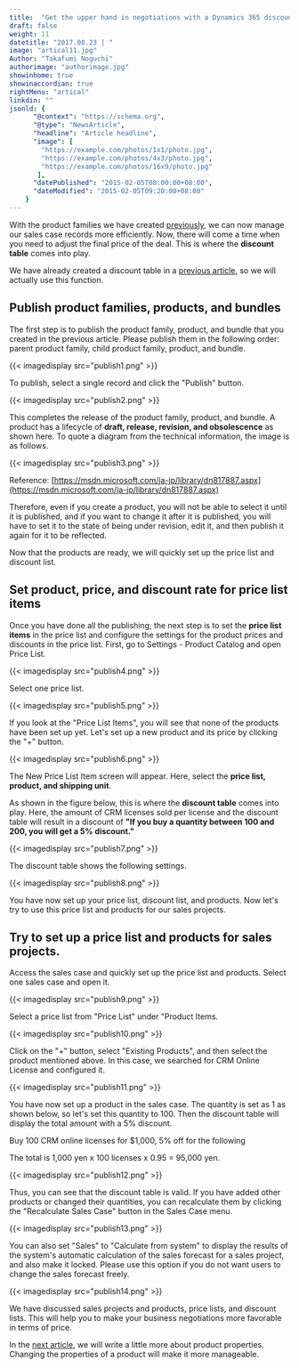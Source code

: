 ```yaml
---
title:  "Get the upper hand in negotiations with a Dynamics 365 discount table"
draft: false
weight: 11
datetitle: "2017.08.23 | "
image: "artical11.jpg"
Author: "Takafumi Noguchi"
authorimage: "authorimage.jpg"
showinhome: true
showinaccordian: true
rightMenu: "artical"
linkdin: ""
jsonld: {
      "@context": "https://schema.org",
      "@type": "NewsArticle",
      "headline": "Article headline",
      "image": [
        "https://example.com/photos/1x1/photo.jpg",
        "https://example.com/photos/4x3/photo.jpg",
        "https://example.com/photos/16x9/photo.jpg"
       ],
      "datePublished": "2015-02-05T08:00:00+08:00",
      "dateModified": "2015-02-05T09:20:00+08:00"
    }
---
```

<!-- Intro  -->
With the product families we have created [previously](#), we can now manage our sales case records more efficiently. Now, there will come a time when you need to adjust the final price of the deal. This is where the **discount table** comes into play.

We have already created a discount table in a [previous article](#), so we will actually use this function.


## Publish product families, products, and bundles
The first step is to publish the product family, product, and bundle that you created in the previous article. Please publish them in the following order: parent product family, child product family, product, and bundle.
<!-- Image= publish1.png -->
{{< imagedisplay src="publish1.png" >}}

To publish, select a single record and click the "Publish" button.
<!-- Image= publish2.png -->
{{< imagedisplay src="publish2.png" >}}

This completes the release of the product family, product, and bundle. A product has a lifecycle of **draft, release, revision, and obsolescence** as shown here. To quote a diagram from the technical information, the image is as follows.
<!-- Image= publish3.png -->
{{< imagedisplay src="publish3.png" >}}

Reference: [https://msdn.microsoft.com/ja-jp/library/dn817887.aspx](https://msdn.microsoft.com/ja-jp/library/dn817887.aspx)

Therefore, even if you create a product, you will not be able to select it until it is published, and if you want to change it after it is published, you will have to set it to the state of being under revision, edit it, and then publish it again for it to be reflected.

Now that the products are ready, we will quickly set up the price list and discount list.


## Set product, price, and discount rate for price list items
Once you have done all the publishing, the next step is to set the **price list items** in the price list and configure the settings for the product prices and discounts in the price list. First, go to Settings - Product Catalog and open Price List.
<!-- Image= publish4.png -->
{{< imagedisplay src="publish4.png" >}}

Select one price list.
<!-- Image= publish5.png -->
{{< imagedisplay src="publish5.png" >}}

If you look at the "Price List Items", you will see that none of the products have been set up yet. Let's set up a new product and its price by clicking the "+" button.
<!-- Image= publish6.png -->
{{< imagedisplay src="publish6.png" >}}

The New Price List Item screen will appear. Here, select the **price list, product, and shipping unit**.

As shown in the figure below, this is where the **discount table** comes into play. Here, the amount of CRM licenses sold per license and the discount table will result in a discount of **"If you buy a quantity between 100 and 200, you will get a 5% discount."**
<!-- Image= publish7.png -->
{{< imagedisplay src="publish7.png" >}}

The discount table shows the following settings.
<!-- Image= publish8.png -->
{{< imagedisplay src="publish8.png" >}}

You have now set up your price list, discount list, and products. Now let's try to use this price list and products for our sales projects.

## Try to set up a price list and products for sales projects.
Access the sales case and quickly set up the price list and products. Select one sales case and open it.
<!-- Image= publish9.png -->
{{< imagedisplay src="publish9.png" >}}

Select a price list from "Price List" under "Product Items.
<!-- Image= publish10.png -->
{{< imagedisplay src="publish10.png" >}}

Click on the "+" button, select "Existing Products", and then select the product mentioned above. In this case, we searched for CRM Online License and configured it.
<!-- Image= publish11.png -->
{{< imagedisplay src="publish11.png" >}}

You have now set up a product in the sales case. The quantity is set as 1 as shown below, so let's set this quantity to 100. Then the discount table will display the total amount with a 5% discount.

Buy 100 CRM online licenses for $1,000, 5% off for the following

The total is 1,000 yen x 100 licenses x 0.95 = 95,000 yen.
<!-- Image= publish12.png -->
{{< imagedisplay src="publish12.png" >}}

Thus, you can see that the discount table is valid. If you have added other products or changed their quantities, you can recalculate them by clicking the "Recalculate Sales Case" button in the Sales Case menu.
<!-- Image= publish13.png -->
{{< imagedisplay src="publish13.png" >}}

You can also set "Sales" to "Calculate from system" to display the results of the system's automatic calculation of the sales forecast for a sales project, and also make it locked. Please use this option if you do not want users to change the sales forecast freely.
<!-- Image= publish14.png -->
{{< imagedisplay src="publish14.png" >}}

We have discussed sales projects and products, price lists, and discount lists. This will help you to make your business negotiations more favorable in terms of price.

In the [next article](#), we will write a little more about product properties. Changing the properties of a product will make it more manageable.